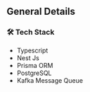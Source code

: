 ## General Details

### 🛠️ Tech Stack

- Typescript
- Nest Js
- Prisma ORM
- PostgreSQL
- Kafka Message Queue


